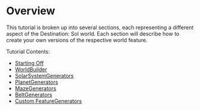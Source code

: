 # Overview

This tutorial is broken up into several sections, each representing a different aspect of the Destination: Sol world. Each section will describe how to create your own versions of the respective world feature.

Tutorial Contents:


* [Starting Off](tutorial/01_starting-off.md)
* [WorldBuilder](tutorial/02_world-builder.md)
* [SolarSystemGenerators](tutorial/03_solar-system-generators.md)
* [PlanetGenerators](tutorial/04_planet-generators.md)
* [MazeGenerators](tutorial/05_maze-generators.md)
* [BeltGenerators](tutorial/06_belt-generators.md)
* [Custom FeatureGenerators](tutorial/07_custom-feature-generators.md)